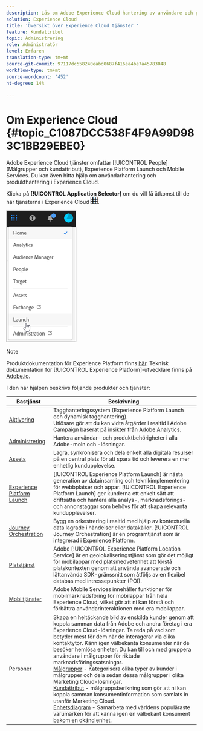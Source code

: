 ```yaml
---
description: Läs om Adobe Experience Cloud hantering av användare och produkter, människor (målgrupper och kundattribut), Journey Orchestration, erbjudanden, platser, Experience Platform Launch och mobiltjänster.
solution: Experience Cloud
title: 'Översikt över Experience Cloud tjänster '
feature: Kundattribut
topic: Administrering
role: Administratör
level: Erfaren
translation-type: tm+mt
source-git-commit: 97117dc558240eabd0687f416ea4be7a45783048
workflow-type: tm+mt
source-wordcount: '452'
ht-degree: 14%

---
```



# Om Experience Cloud {#topic_C1087DCC538F4F9A99D983C1BB29EBE0}

Adobe Experience Cloud tjänster omfattar [!UICONTROL People] (Målgrupper och kundattribut), Experience Platform Launch och Mobile Services. Du kan även hitta hjälp om användarhantering och produkthantering i Experience Cloud.

Klicka på **[!UICONTROL Application Selector]** om du vill få åtkomst till de här tjänsterna i Experience Cloud
![](assets/menu-icon.png).

![](assets/platform-core-services.png)

>[!NOTE]
>
>Produktdokumentation för Experience Platform finns [här](https://docs.adobe.com/content/help/en/experience-platform/landing/home.html). Teknisk dokumentation för [!UICONTROL Experience Platform]-utvecklare finns på [Adobe.io](https://www.adobe.io/apis/experienceplatform/home/services.html).

I den här hjälpen beskrivs följande produkter och tjänster:

| Bastjänst | Beskrivning |
|--- |--- |
| [Aktivering](activation/activation.md) | Tagghanteringssystem (Experience Platform Launch och dynamisk tagghantering).<br>Utlösare gör att du kan vidta åtgärder i realtid i Adobe Campaign baserat på insikter från Adobe Analytics. |
| [Administrering](admin-getting-started/admin-getting-started.md) | Hantera användar- och produktbehörigheter i alla Adobe-moln och -lösningar. |
| [Assets](experience-cloud-assets/experience-cloud-assets.md) | Lagra, synkronisera och dela enkelt alla digitala resurser på en central plats för att spara tid och leverera en mer enhetlig kundupplevelse. |
| [Experience Platform Launch](https://docs.adobe.com/content/help/en/launch/using/overview.html) | [!UICONTROL Experience Platform Launch] är nästa generation av datainsamling och teknikimplementering för webbplatser och appar. [!UICONTROL Experience Platform Launch] ger kunderna ett enkelt sätt att driftsätta och hantera alla analys-, marknadsförings- och annonstaggar som behövs för att skapa relevanta kundupplevelser. |
| [Journey Orchestration](https://docs.adobe.com/content/help/sv-SE/journeys/using/journey-orchestration-home.html) | Bygg en orkestrering i realtid med hjälp av kontextuella data lagrade i händelser eller datakällor. [!UICONTROL Journey Orchestration] är en programtjänst som är integrerad i Experience Platform. |
| [Platstjänst](https://docs.adobe.com/content/help/sv-SE/places/using/home.html) | Adobe [!UICONTROL Experience Platform Location Service] är en geolokaliseringstjänst som gör det möjligt för mobilappar med platsmedvetenhet att förstå platskontexten genom att använda avancerade och lättanvända SDK-gränssnitt som åtföljs av en flexibel databas med intressepunkter (POI). |
| [Mobiltjänster](https://docs.adobe.com/content/help/en/mobile-services/using/home.html) | Adobe Mobile Services innehåller funktioner för mobilmarknadsföring för mobilappar från hela Experience Cloud, vilket gör att ni kan förstå och förbättra användarinteraktionen med era mobilappar. |
| Personer | Skapa en heltäckande bild av enskilda kunder genom att koppla samman data från Adobe och andra företag i era Experience Cloud-lösningar. Ta reda på vad som betyder mest för dem när de interagerar via olika kontaktytor. Känn igen välbekanta konsumenter när de besöker hemlösa enheter. Du kan till och med gruppera användare i målgrupper för riktade marknadsföringssatsningar.<br>[Målgrupper](audience-library/audience-library.md)  - Kategorisera olika typer av kunder i målgrupper och dela sedan dessa målgrupper i olika Marketing Cloud-lösningar.<br>[Kundattribut](attributes/attributes.md)  - målgruppsberikning som gör att ni kan koppla samman konsumentinformation som samlats in utanför Marketing Cloud.<br>[Enhetsdiagram](https://landing.adobe.com/en/na/events/summit/275658-summit-co-op.html)  - Samarbeta med världens populäraste varumärken för att känna igen en välbekant konsument bakom en okänd enhet. |
